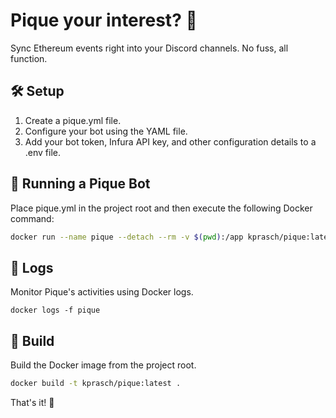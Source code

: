 # Pique your interest? 🤨

Sync Ethereum events right into your Discord channels. No fuss, all function.

## 🛠 Setup

  1. Create a pique.yml file.
  2. Configure your bot using the YAML file.
  3. Add your bot token, Infura API key, and other configuration details to a .env file.

## 🤖 Running a Pique Bot

Place pique.yml in the project root and then execute the following Docker command:

```bash
docker run --name pique --detach --rm -v $(pwd):/app kprasch/pique:latest pique
```

## 📜 Logs

Monitor Pique's activities using Docker logs.

```
docker logs -f pique
```

## 🔨 Build

Build the Docker image from the project root.


```bash
docker build -t kprasch/pique:latest .
```

That's it! 🍜
